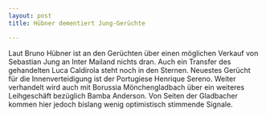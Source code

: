 ```yaml
---
layout: post
title: Hübner dementiert Jung-Gerüchte

---
```


Laut Bruno Hübner ist an den Gerüchten über einen möglichen Verkauf von Sebastian Jung an Inter Mailand nichts dran. Auch ein Transfer des gehandelten Luca Caldirola steht noch in den Sternen. Neuestes Gerücht für die Innenverteidigung ist der Portugiese Henrique Sereno. Weiter verhandelt wird auch mit Borussia Mönchengladbach über ein weiteres Leihgeschäft bezüglich Bamba Anderson. Von Seiten der Gladbacher kommen hier jedoch bislang wenig optimistisch stimmende Signale.


